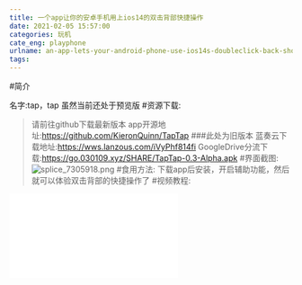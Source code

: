 ```yaml
---
title: 一个app让你的安卓手机用上ios14的双击背部快捷操作
date: 2021-02-05 15:57:00
categories: 玩机
cate_eng: playphone
urlname: an-app-lets-your-android-phone-use-ios14s-doubleclick-back-shortcutan-app-lets-your-android-phone-use-ios14-doubleclick-back-doe
tags:
---
```

<!--markdown-->#简介
名字:tap，tap
虽然当前还处于预览版
#资源下载:
>请前往github下载最新版本
>app开源地址:https://github.com/KieronQuinn/TapTap
###此处为旧版本
>蓝奏云下载地址:https://wws.lanzous.com/iVyPhf814fi
>GoogleDrive分流下载:https://go.030109.xyz/SHARE/TapTap-0.3-Alpha.apk
#界面截图:
![splice_7305918.png](https://i.loli.net/2020/08/03/bf6nIvE3WrGJMAY.png)
#食用方法:
下载app后安装，开启辅助功能，然后就可以体验双击背部的快捷操作了
#视频教程:

<iframe src="//player.bilibili.com/player.html?aid=499080922&bvid=&high_quality=1" class="bili-player" scrolling="no" border="0" frameborder="no" framespacing="0" allowfullscreen="true"> </iframe>